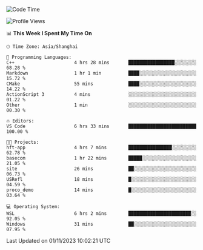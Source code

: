 <!--START_SECTION:waka-->
![Code Time](http://img.shields.io/badge/Code%20Time-1%2C331%20hrs%2040%20mins-blue)

![Profile Views](http://img.shields.io/badge/Profile%20Views-0-blue)

📊 **This Week I Spent My Time On** 

```text
🕑︎ Time Zone: Asia/Shanghai

💬 Programming Languages: 
C++                      4 hrs 28 mins       █████████████████░░░░░░░░   68.28 % 
Markdown                 1 hr 1 min          ████░░░░░░░░░░░░░░░░░░░░░   15.72 % 
CMake                    55 mins             ████░░░░░░░░░░░░░░░░░░░░░   14.22 % 
ActionScript 3           4 mins              ░░░░░░░░░░░░░░░░░░░░░░░░░   01.22 % 
Other                    1 min               ░░░░░░░░░░░░░░░░░░░░░░░░░   00.30 % 

🔥 Editors: 
VS Code                  6 hrs 33 mins       █████████████████████████   100.00 % 

🐱‍💻 Projects: 
hft-app                  4 hrs 7 mins        ████████████████░░░░░░░░░   62.78 % 
basecom                  1 hr 22 mins        █████░░░░░░░░░░░░░░░░░░░░   21.05 % 
site                     26 mins             ██░░░░░░░░░░░░░░░░░░░░░░░   06.73 % 
USRefl                   18 mins             █░░░░░░░░░░░░░░░░░░░░░░░░   04.59 % 
proco_demo               14 mins             █░░░░░░░░░░░░░░░░░░░░░░░░   03.64 % 

💻 Operating System: 
WSL                      6 hrs 2 mins        ███████████████████████░░   92.05 % 
Windows                  31 mins             ██░░░░░░░░░░░░░░░░░░░░░░░   07.95 % 
```


 Last Updated on 01/11/2023 10:02:21 UTC
<!--END_SECTION:waka-->